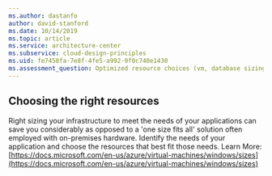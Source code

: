 ```yaml
---
ms.author: dastanfo
author: david-stanford
ms.date: 10/14/2019
ms.topic: article
ms.service: architecture-center
ms.subservice: cloud-design-principles
ms.uid: fe7458fa-7e8f-4fe5-a992-9f0c740e1430
ms.assessment_question: Optimized resource choices (vm, database sizing, etc) to match the needs of your application
---
```

## Choosing the right resources

Right sizing your infrastructure to meet the needs of your applications can save you considerably as opposed to a 'one size fits all' solution often employed with on-premises hardware. Identify the needs of your application and choose the resources that best fit those needs. Learn More: [https://docs.microsoft.com/en-us/azure/virtual-machines/windows/sizes](https://docs.microsoft.com/en-us/azure/virtual-machines/windows/sizes)

